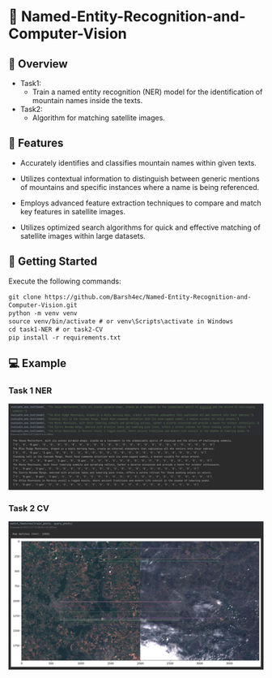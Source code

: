 # 🤖 Named-Entity-Recognition-and-Computer-Vision
## 👀 Overview
- Task1:
  - Train a named entity recognition (NER) model for the identification of mountain names inside the texts.
- Task2:
  - Algorithm for matching satellite images.

## 🌟 Features
- Accurately identifies and classifies mountain names within given texts.

- Utilizes contextual information to distinguish between generic mentions of mountains and specific instances where a name is being referenced.

- Employs advanced feature extraction techniques to compare and match key features in satellite images.

- Utilizes optimized search algorithms for quick and effective matching of satellite images within large datasets.

## 🚀 Getting Started
Execute the following commands:
```shell
git clone https://github.com/Barsh4ec/Named-Entity-Recognition-and-Computer-Vision.git
python -m venv venv
source venv/bin/activate # or venv\Scripts\activate in Windows
cd task1-NER # or task2-CV
pip install -r requirements.txt
```


## 💻 Example
### Task 1 NER
![image](/images/ner-demo.png)
### Task 2 CV
![image](/images/cv-demo.png)
